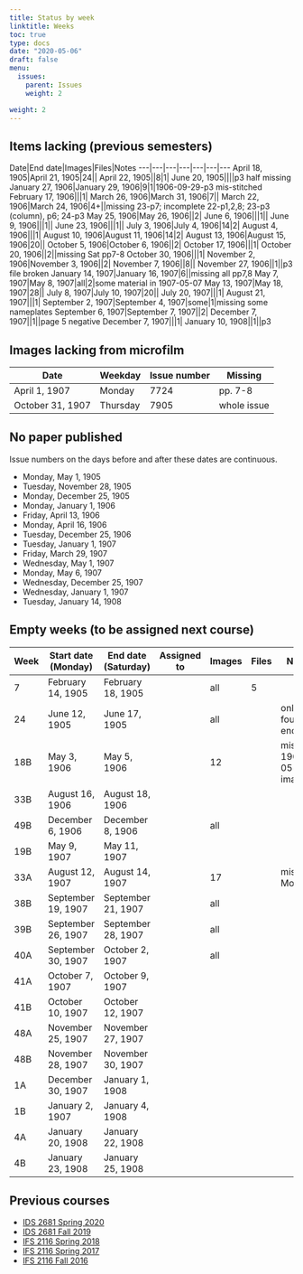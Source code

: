 ```yaml
---
title: Status by week
linktitle: Weeks
toc: true
type: docs
date: "2020-05-06"
draft: false
menu:
  issues:
    parent: Issues
    weight: 2

weight: 2
---
```


## Items lacking (previous semesters)

Date|End date|Images|Files|Notes
---|---|---|---|---|---|---
April 18, 1905|April 21, 1905|24||
April 22, 1905||8|1|
June 20, 1905||||p3 half missing
January 27, 1906|January 29, 1906|9|1|1906-09-29-p3 mis-stitched
February 17, 1906|||1|
March 26, 1906|March 31, 1906|7||
March 22, 1906|March 24, 1906|4+||missing 23-p7; incomplete 22-p1,2,8; 23-p3 (column), p6; 24-p3
May 25, 1906|May 26, 1906||2|
June 6, 1906|||1||
June 9, 1906|||1||
June 23, 1906|||1||
July 3, 1906|July 4, 1906|14|2|
August 4, 1906|||1|
August 10, 1906|August 11, 1906|14|2|
August 13, 1906|August 15, 1906|20||
October 5, 1906|October 6, 1906||2|
October 17, 1906|||1|
October 20, 1906||2||missing Sat pp7-8
October 30, 1906|||1|
November 2, 1906|November 3, 1906||2|
November 7, 1906||8||
November 27, 1906||1||p3 file broken
January 14, 1907|January 16, 1907|6||missing all pp7,8
May 7, 1907|May 8, 1907|all|2|some material in 1907-05-07
May 13, 1907|May 18, 1907|28||
July 8, 1907|July 10, 1907|20||
July 20, 1907|||1|
August 21, 1907|||1|
September 2, 1907|September 4, 1907|some|1|missing some nameplates
September 6, 1907|September 7, 1907||2|
December 7, 1907||1||page 5 negative
December 7, 1907|||1|
January 10, 1908||1||p3

## Images lacking from microfilm

Date|Weekday|Issue number|Missing
---|---|---|---
April 1, 1907|Monday|7724|pp. 7-8
October 31, 1907|Thursday|7905|whole issue

## No paper published

Issue numbers on the days before and after these dates are continuous.

- Monday, May 1, 1905
- Tuesday, November 28, 1905
- Monday, December 25, 1905
- Monday, January 1, 1906
- Friday, April 13, 1906
- Monday, April 16, 1906
- Tuesday, December 25, 1906
- Tuesday, January 1, 1907
- Friday, March 29, 1907
- Wednesday, May 1, 1907
- Monday, May 6, 1907
- Wednesday, December 25, 1907
- Wednesday, January 1, 1907
- Tuesday, January 14, 1908

## Empty weeks (to be assigned next course)

Week|Start date (Monday)|End date (Saturday)|Assigned to|Images|Files|Notes
---|---|---|---|---|---|---
7|February 14, 1905|February 18, 1905||all|5|
24|June 12, 1905|June 17, 1905||all||only four p3s encoded
18B|May 3, 1906|May 5, 1906||12||missing 1906-05-05 images
33B|August 16, 1906|August 18, 1906||||
49B|December 6, 1906|December 8, 1906||all||
19B|May 9, 1907|May 11, 1907||||
33A|August 12, 1907|August 14, 1907||17||missing Mon p6
38B|September 19, 1907|September 21, 1907||all||
39B|September 26, 1907|September 28, 1907||all||
40A|September 30, 1907|October 2, 1907||all||
41A|October 7, 1907|October 9, 1907||||
41B|October 10, 1907|October 12, 1907||||
48A|November 25, 1907|November 27, 1907||||
48B|November 28, 1907|November 30, 1907||||
1A|December 30, 1907|January 1, 1908||||
1B|January 2, 1907|January 4, 1908||||
4A|January 20, 1908|January 22, 1908||||
4B|January 23, 1908|January 25, 1908||||

## Previous courses

- [IDS 2681 Spring 2020](/issues/weeks-spring-2020/)
- [IDS 2681 Fall 2019](/issues/weeks-fall-2019/)
- [IFS 2116 Spring 2018](/issues/weeks-spring-2018/)
- [IFS 2116 Spring 2017](/issues/weeks-spring-2017/)
- [IFS 2116 Fall 2016](/issues/weeks-fall-2016/)
